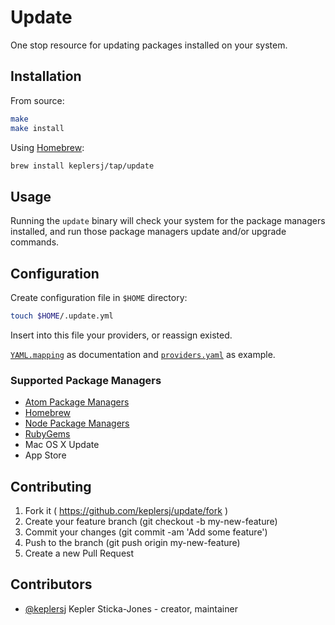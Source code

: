 # Update

One stop resource for updating packages installed on your system.

## Installation

From source:
```bash
make
make install
```
Using [Homebrew](https://brew.sh):
```bash
brew install keplersj/tap/update
```

## Usage

Running the `update` binary will check your system for the package managers installed, and run those package managers update and/or upgrade commands.

## Configuration

Create configuration file in `$HOME` directory:
```bash
touch $HOME/.update.yml
```

Insert into this file your providers, or reassign existed.

[`YAML.mapping`](./src/update/provider.cr#L8) as documentation and [`providers.yaml`](./src/providers.yml) as example.

### Supported Package Managers
- [Atom Package Managers](https://atom.io/)
- [Homebrew](http://brew.sh/)
- [Node Package Managers](https://www.npmjs.com/)
- [RubyGems](https://rubygems.org/)
- Mac OS X Update
- App Store

## Contributing

1. Fork it ( https://github.com/keplersj/update/fork )
2. Create your feature branch (git checkout -b my-new-feature)
3. Commit your changes (git commit -am 'Add some feature')
4. Push to the branch (git push origin my-new-feature)
5. Create a new Pull Request

## Contributors

- [@keplersj](https://github.com/keplersj) Kepler Sticka-Jones - creator, maintainer
